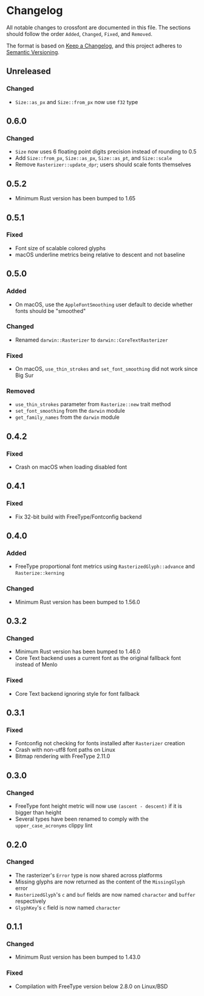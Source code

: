 # Changelog

All notable changes to crossfont are documented in this file.
The sections should follow the order `Added`, `Changed`, `Fixed`, and `Removed`.

The format is based on [Keep a Changelog](https://keepachangelog.com/en/1.0.0/),
and this project adheres to [Semantic Versioning](https://semver.org/spec/v2.0.0.html).

## Unreleased

### Changed

- `Size::as_px` and `Size::from_px` now use `f32` type

## 0.6.0

### Changed

- `Size` now uses 6 floating point digits precision instead of rounding to 0.5
- Add `Size::from_px`, `Size::as_px`, `Size::as_pt`, and `Size::scale`
- Remove `Rasterizer::update_dpr`; users should scale fonts themselves

## 0.5.2

- Minimum Rust version has been bumped to 1.65

## 0.5.1

### Fixed

- Font size of scalable colored glyphs
- macOS underline metrics being relative to descent and not baseline

## 0.5.0

### Added

- On macOS, use the `AppleFontSmoothing` user default to decide whether fonts should be "smoothed"

### Changed

- Renamed `darwin::Rasterizer` to `darwin::CoreTextRasterizer`

### Fixed

- On macOS, `use_thin_strokes` and `set_font_smoothing` did not work since Big Sur

### Removed

- `use_thin_strokes` parameter from `Rasterize::new` trait method
- `set_font_smoothing` from the `darwin` module
- `get_family_names` from the `darwin` module

## 0.4.2

### Fixed

- Crash on macOS when loading disabled font

## 0.4.1

### Fixed

- Fix 32-bit build with FreeType/Fontconfig backend

## 0.4.0

### Added

- FreeType proportional font metrics using `RasterizedGlyph::advance` and `Rasterize::kerning`

### Changed

- Minimum Rust version has been bumped to 1.56.0

## 0.3.2

### Changed

- Minimum Rust version has been bumped to 1.46.0
- Core Text backend uses a current font as the original fallback font instead of Menlo

### Fixed

- Core Text backend ignoring style for font fallback

## 0.3.1

### Fixed

- Fontconfig not checking for fonts installed after `Rasterizer` creation
- Crash with non-utf8 font paths on Linux
- Bitmap rendering with FreeType 2.11.0

## 0.3.0

### Changed

- FreeType font height metric will now use `(ascent - descent)` if it is bigger than height
- Several types have been renamed to comply with the `upper_case_acronyms` clippy lint

## 0.2.0

### Changed

- The rasterizer's `Error` type is now shared across platforms
- Missing glyphs are now returned as the content of the `MissingGlyph` error
- `RasterizedGlyph`'s `c` and `buf` fields are now named `character` and `buffer` respectively
- `GlyphKey`'s `c` field is now named `character`

## 0.1.1

### Changed

- Minimum Rust version has been bumped to 1.43.0

### Fixed

- Compilation with FreeType version below 2.8.0 on Linux/BSD
